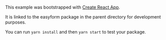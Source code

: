This example was bootstrapped with [Create React App](https://github.com/facebook/create-react-app).

It is linked to the easyform package in the parent directory for development purposes.

You can run `yarn install` and then `yarn start` to test your package.
